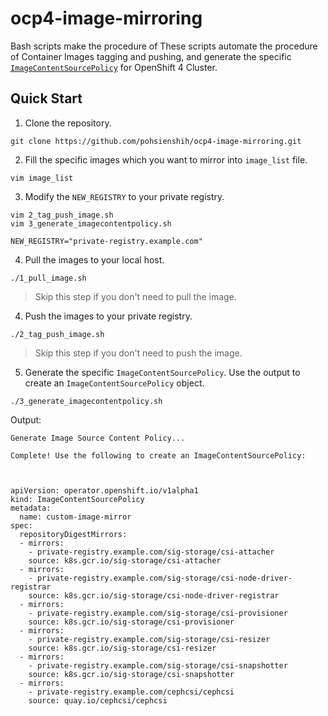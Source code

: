 # ocp4-image-mirroring
Bash scripts make the procedure of 
These scripts automate the procedure of Container Images tagging and pushing, and generate the specific [`ImageContentSourcePolicy`](https://docs.openshift.com/container-platform/4.5/openshift_images/image-configuration.html#images-configuration-registry-mirror_image-configuration) for OpenShift 4 Cluster.

## Quick Start
1. Clone the repository.
```bash=
git clone https://github.com/pohsienshih/ocp4-image-mirroring.git
```

2. Fill the specific images which you want to mirror into `image_list` file.
```bash=
vim image_list
```

3. Modify the `NEW_REGISTRY` to your private registry.

```bash=
vim 2_tag_push_image.sh
vim 3_generate_imagecontentpolicy.sh
```
```bash=
NEW_REGISTRY="private-registry.example.com"
```

4. Pull the images to your local host.
```bash=
./1_pull_image.sh
```
> Skip this step if you don't need to pull the image.

4. Push the images to your private registry.
```bash=
./2_tag_push_image.sh
```
> Skip this step if you don't need to push the image.

5. Generate the specific `ImageContentSourcePolicy`. Use the output to create an `ImageContentSourcePolicy` object.
```bash=
./3_generate_imagecontentpolicy.sh
```
Output:
```bash=
Generate Image Source Content Policy...

Complete! Use the following to create an ImageContentSourcePolicy:



apiVersion: operator.openshift.io/v1alpha1
kind: ImageContentSourcePolicy
metadata:
  name: custom-image-mirror
spec:
  repositoryDigestMirrors:
  - mirrors:
    - private-registry.example.com/sig-storage/csi-attacher
    source: k8s.gcr.io/sig-storage/csi-attacher
  - mirrors:
    - private-registry.example.com/sig-storage/csi-node-driver-registrar
    source: k8s.gcr.io/sig-storage/csi-node-driver-registrar
  - mirrors:
    - private-registry.example.com/sig-storage/csi-provisioner
    source: k8s.gcr.io/sig-storage/csi-provisioner
  - mirrors:
    - private-registry.example.com/sig-storage/csi-resizer
    source: k8s.gcr.io/sig-storage/csi-resizer
  - mirrors:
    - private-registry.example.com/sig-storage/csi-snapshotter
    source: k8s.gcr.io/sig-storage/csi-snapshotter
  - mirrors:
    - private-registry.example.com/cephcsi/cephcsi
    source: quay.io/cephcsi/cephcsi
```


